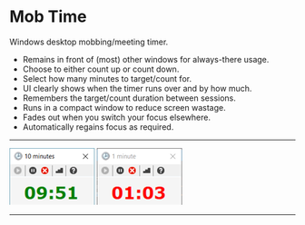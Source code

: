 # Mob Time

Windows desktop mobbing/meeting timer.

* Remains in front of (most) other windows for always-there usage.
* Choose to either count up or count down.
* Select how many minutes to target/count for.
* UI clearly shows when the timer runs over and by how much.
* Remembers the target/count duration between sessions.
* Runs in a compact window to reduce screen wastage.
* Fades out when you switch your focus elsewhere.
* Automatically regains focus as required.

---

![Screenshot with time remaining](screenshot1.png)
![Screenshot overdue](screenshot2.png)

---
